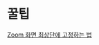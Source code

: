 # 꿀팁

[Zoom 화면 최상단에 고정하는 법](Zoom%20%E1%84%92%E1%85%AA%E1%84%86%E1%85%A7%E1%86%AB%20%E1%84%8E%E1%85%AC%E1%84%89%E1%85%A1%E1%86%BC%E1%84%83%E1%85%A1%E1%86%AB%E1%84%8B%E1%85%A6%20%E1%84%80%E1%85%A9%E1%84%8C%E1%85%A5%E1%86%BC%E1%84%92%E1%85%A1%E1%84%82%E1%85%B3%E1%86%AB%20%E1%84%87%E1%85%A5%E1%86%B8%20c74a3149b3a345f4a4386a36ec47fc64.md)